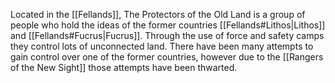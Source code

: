 Located in the [[Fellands]], The Protectors of the Old Land is a group of people who hold the ideas of the former countries [[Fellands#Lithos|Lithos]] and [[Fellands#Fucrus|Fucrus]]. Through the use of force and safety camps they control lots of unconnected land. There have been many attempts to gain control over one of the former countries, however due to the [[Rangers of the New Sight]] those attempts have been thwarted.
